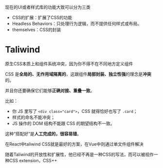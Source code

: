 
现在的UI或者样式库的功能大致可以分为三类

- CSS的扩展：扩展了CSS的功能
- Headless Behaviors：只处理行为逻辑，而不提供任何样式或布局。
- themselves：CSS的封装

# Taliwind

原生CSS本质上和组件系统冲突，因为你不得不在不同地方定义组件

CSS 是**全局的、无作用域隔离的**，这跟组件**局部封装、独立性强**的理念是**冲突**的。

 并且你还要确保它们能够**正确对接、重叠一致**。

比如：

- 你 JS 里写了 `<div class="card">`，CSS 就得恰好也写了 `.card`；
- 样式的命名不能冲突；
- JS 操作的 DOM 结构不能跟 CSS 的期望结构不一致。

这种“搭配好”是**人工完成的，很容易错**。

在React中taliwind CSS就是最好的方案，在Vue中则通过单文件组件解决

随着Taliwind的开放性和扩展性，他已经不再是一种CSS的写法，而可以被视作一种CSS extension，CSS++





